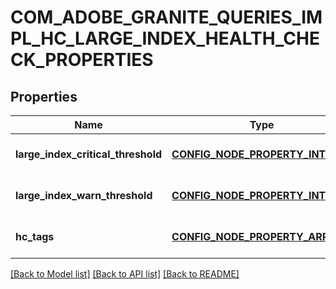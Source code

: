 # COM_ADOBE_GRANITE_QUERIES_IMPL_HC_LARGE_INDEX_HEALTH_CHECK_PROPERTIES

## Properties
Name | Type | Description | Notes
------------ | ------------- | ------------- | -------------
**large_index_critical_threshold** | [**CONFIG_NODE_PROPERTY_INTEGER**](configNodePropertyInteger.md) |  | [optional] [default to null]
**large_index_warn_threshold** | [**CONFIG_NODE_PROPERTY_INTEGER**](configNodePropertyInteger.md) |  | [optional] [default to null]
**hc_tags** | [**CONFIG_NODE_PROPERTY_ARRAY**](configNodePropertyArray.md) |  | [optional] [default to null]

[[Back to Model list]](../README.md#documentation-for-models) [[Back to API list]](../README.md#documentation-for-api-endpoints) [[Back to README]](../README.md)


